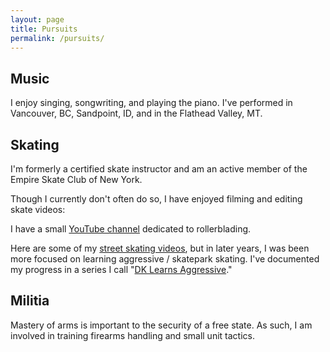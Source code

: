 ```yaml
---
layout: page
title: Pursuits
permalink: /pursuits/
---
```


## Music

I enjoy singing, songwriting, and playing the piano. I've performed in Vancouver, BC, Sandpoint, ID, and in the Flathead Valley, MT.

## Skating

I'm formerly a certified skate instructor and am an active member of the Empire Skate Club of New York.

Though I currently don't often do so, I have enjoyed filming and editing skate videos:

I have a small [YouTube channel](https://www.youtube.com/channel/UCAapqYPL92GOMU-ecHblmHQ) dedicated to rollerblading.

Here are some of my [street skating videos](https://www.youtube.com/playlist?list=PLYZJq-Wn4ntVHzC-L89ygoMcRe2OlkZyz), but in later years, I was been more focused on learning aggressive / skatepark skating. I've documented my progress in a series I call "[DK Learns Aggressive](https://www.youtube.com/playlist?list=PLYZJq-Wn4ntWwbAdXKbSDucUzDvlv0jDz)."

## Militia

Mastery of arms is important to the security of a free state. As such, I am involved in training firearms handling and small unit tactics.
